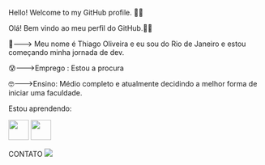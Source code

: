 Hello! Welcome to my GitHub profile. 🐱‍💻

Olá! Bem vindo ao meu perfil do GitHub.🐱‍💻

👻---> Meu nome é Thiago Oliveira e eu sou do Rio de Janeiro e estou começando minha jornada de dev.

😰--->Emprego : Estou a procura

🤓--->Ensino: Médio completo e atualmente decidindo a melhor forma de iniciar uma faculdade.

Estou aprendendo:

<img src="https://cdn.jsdelivr.net/gh/devicons/devicon@latest/icons/python/python-original-wordmark.svg" width="40" height="40"/> <img src="https://cdn.jsdelivr.net/gh/devicons/devicon@latest/icons/html5/html5-original-wordmark.svg" width="40" height="40" />

CONTATO
<a href="https://instagram.com/thiago_643_" target="_blank"><img loading="lazy" src="https://img.shields.io/badge/-Instagram-%23E4405F?style=for-the-badge&logo=instagram&logoColor=white" target="_blank"></a>

